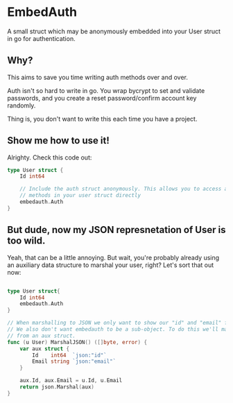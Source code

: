# EmbedAuth

A small struct which may be anonymously embedded into your User struct in go for
authentication. 

## Why?

This aims to save you time writing auth methods over and over.

Auth isn't so hard to write in go. You wrap bycrypt to set and validate
passwords, and you create a reset password/confirm account key randomly.

Thing is, you don't want to write this each time you have a project.

## Show me how to use it!

Alrighty. Check this code out:

```go
type User struct {
	Id int64

	// Include the auth struct anonymously. This allows you to access all auth
	// methods in your user struct directly
	embedauth.Auth
}
```

## But dude, now my JSON represnetation of User is too wild.

Yeah, that can be a little annoying. But wait, you're probably already using an
auxiliary data structure to marshal your user, right? Let's sort that out now:

```go

type User struct{
	Id int64
	embedauth.Auth
}

// When marshalling to JSON we only want to show our "id" and "email" fields.
// We also don't want embedauth to be a sub-object. To do this we'll marshal
// from an aux struct.
func (u User) MarshalJSON() ([]byte, error) {
	var aux struct {
		Id    int64  `json:"id"`
		Email string `json:"email"`
	}

	aux.Id, aux.Email = u.Id, u.Email
	return json.Marshal(aux)
}
```
